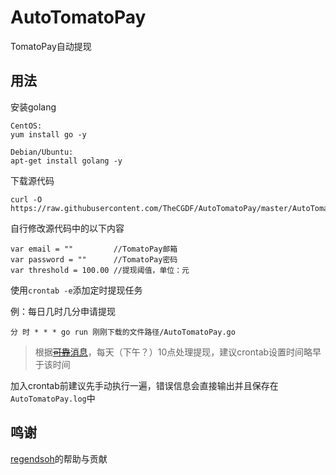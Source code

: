 # AutoTomatoPay
TomatoPay自动提现

## 用法

安装golang
```
CentOS:
yum install go -y

Debian/Ubuntu:
apt-get install golang -y
```

下载源代码
```
curl -O https://raw.githubusercontent.com/TheCGDF/AutoTomatoPay/master/AutoTomatoPay.go
```

自行修改源代码中的以下内容
```
var email = ""         //TomatoPay邮箱
var password = ""      //TomatoPay密码
var threshold = 100.00 //提现阈值，单位：元
```

使用`crontab -e`添加定时提现任务

例：每日几时几分申请提现
```
分 时 * * * go run 刚刚下载的文件路径/AutoTomatoPay.go
```

>根据[~~可靠~~消息](https://t.me/fanqiepay/9539)，每天（下午？）10点处理提现，建议crontab设置时间略早于该时间

加入crontab前建议先手动执行一遍，错误信息会直接输出并且保存在`AutoTomatoPay.log`中

## 鸣谢

[regendsoh](https://github.com/regendsoh)的帮助与贡献
